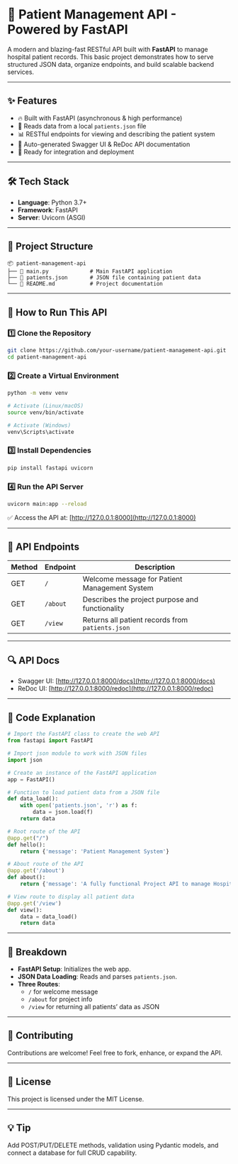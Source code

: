 
# 🏥 Patient Management API - Powered by FastAPI

A modern and blazing-fast RESTful API built with **FastAPI** to manage hospital patient records. This basic project demonstrates how to serve structured JSON data, organize endpoints, and build scalable backend services.

---

## ✨ Features

- 🔥 Built with FastAPI (asynchronous & high performance)
- 📁 Reads data from a local `patients.json` file
- 📊 RESTful endpoints for viewing and describing the patient system
- 📄 Auto-generated Swagger UI & ReDoc API documentation
- 🚀 Ready for integration and deployment

---

## 🛠️ Tech Stack

- **Language**: Python 3.7+
- **Framework**: FastAPI
- **Server**: Uvicorn (ASGI)

---

## 📁 Project Structure

```
📦 patient-management-api
├── 📄 main.py             # Main FastAPI application
├── 📄 patients.json       # JSON file containing patient data
└── 📄 README.md           # Project documentation
```

---

## 🚀 How to Run This API

### 1️⃣ Clone the Repository
```bash
git clone https://github.com/your-username/patient-management-api.git
cd patient-management-api
```

### 2️⃣ Create a Virtual Environment
```bash
python -m venv venv

# Activate (Linux/macOS)
source venv/bin/activate

# Activate (Windows)
venv\Scripts\activate
```

### 3️⃣ Install Dependencies
```bash
pip install fastapi uvicorn
```

### 4️⃣ Run the API Server
```bash
uvicorn main:app --reload
```

✅ Access the API at: [http://127.0.0.1:8000](http://127.0.0.1:8000)

---

## 📌 API Endpoints

| Method | Endpoint | Description |
|--------|----------|-------------|
| GET    | `/`      | Welcome message for Patient Management System |
| GET    | `/about` | Describes the project purpose and functionality |
| GET    | `/view`  | Returns all patient records from `patients.json` |

---

## 🔍 API Docs

- Swagger UI: [http://127.0.0.1:8000/docs](http://127.0.0.1:8000/docs)
- ReDoc UI: [http://127.0.0.1:8000/redoc](http://127.0.0.1:8000/redoc)

---

## 🧠 Code Explanation

```python
# Import the FastAPI class to create the web API
from fastapi import FastAPI

# Import json module to work with JSON files
import json

# Create an instance of the FastAPI application
app = FastAPI()

# Function to load patient data from a JSON file
def data_load():
    with open('patients.json', 'r') as f:
        data = json.load(f)
    return data

# Root route of the API
@app.get("/")
def hello():
    return {'message': 'Patient Management System'}

# About route of the API
@app.get('/about')
def about():
    return {'message': 'A fully functional Project API to manage Hospital Patient Records'}

# View route to display all patient data
@app.get('/view')
def view():
    data = data_load()
    return data
```

---

## 🧾 Breakdown

- **FastAPI Setup**: Initializes the web app.
- **JSON Data Loading**: Reads and parses `patients.json`.
- **Three Routes**:
  - `/` for welcome message
  - `/about` for project info
  - `/view` for returning all patients’ data as JSON

---

## 🙌 Contributing

Contributions are welcome! Feel free to fork, enhance, or expand the API.

---

## 📄 License

This project is licensed under the MIT License.

---

## 💡 Tip

Add POST/PUT/DELETE methods, validation using Pydantic models, and connect a database for full CRUD capability.
